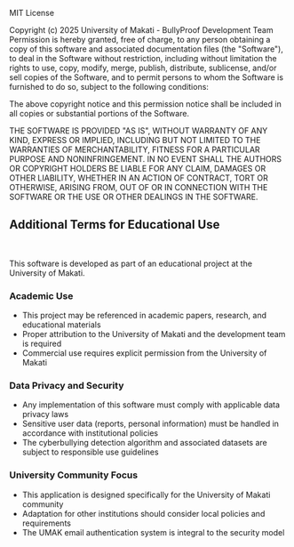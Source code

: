 MIT License

Copyright (c) 2025 University of Makati - BullyProof Development Team
Permission is hereby granted, free of charge, to any person obtaining a copy
of this software and associated documentation files (the "Software"), to deal
in the Software without restriction, including without limitation the rights
to use, copy, modify, merge, publish, distribute, sublicense, and/or sell
copies of the Software, and to permit persons to whom the Software is
furnished to do so, subject to the following conditions:

The above copyright notice and this permission notice shall be included in all
copies or substantial portions of the Software.

THE SOFTWARE IS PROVIDED "AS IS", WITHOUT WARRANTY OF ANY KIND, EXPRESS OR
IMPLIED, INCLUDING BUT NOT LIMITED TO THE WARRANTIES OF MERCHANTABILITY,
FITNESS FOR A PARTICULAR PURPOSE AND NONINFRINGEMENT. IN NO EVENT SHALL THE
AUTHORS OR COPYRIGHT HOLDERS BE LIABLE FOR ANY CLAIM, DAMAGES OR OTHER
LIABILITY, WHETHER IN AN ACTION OF CONTRACT, TORT OR OTHERWISE, ARISING FROM,
OUT OF OR IN CONNECTION WITH THE SOFTWARE OR THE USE OR OTHER DEALINGS IN THE
SOFTWARE.

<h2><strong>Additional Terms for Educational Use</strong></h2>
<br>
<p>This software is developed as part of an educational project at the University of Makati.</p>
<h3><strong>Academic Use</strong></h3>
<ul>
    <li>This project may be referenced in academic papers, research, and educational materials</li>
    <li>Proper attribution to the University of Makati and the development team is required</li>
    <li>Commercial use requires explicit permission from the University of Makati</li>
</ul>
<h3><strong>Data Privacy and Security</strong></h3>
<ul>
    <li>Any implementation of this software must comply with applicable data privacy laws</li>
    <li>Sensitive user data (reports, personal information) must be handled in accordance with institutional policies</li>
    <li>The cyberbullying detection algorithm and associated datasets are subject to responsible use guidelines</li>
</ul>
<h3><strong>University Community Focus</strong></h3>
<ul>
    <li>This application is designed specifically for the University of Makati community</li>
    <li>Adaptation for other institutions should consider local policies and requirements</li>
    <li>The UMAK email authentication system is integral to the security model</li>
</ul>

